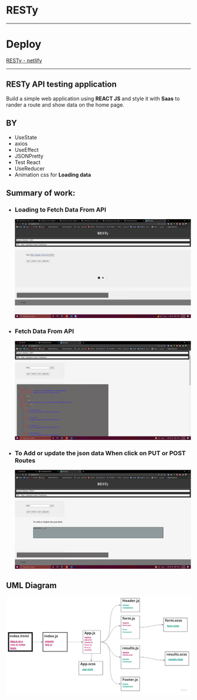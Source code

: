 # **RESTy**

---

# **Deploy**
[RESTy - netlify](https://resty-fullversion-omar.netlify.app/)

---

## **RESTy API testing application**
Build a simple web application using **REACT JS** and style it with **Saas** to rander a route and show data on the home page.

## **BY**
- UseState
- axios
- UseEffect
- JSONPretty
- Test React
- UseReducer
- Animation css for **Loading data**

## **Summary of work:**
- ### **Loading to Fetch Data From API**
   ![](./resty/asset/Loading-to-Fetch-data.png)

- ### **Fetch Data From API**
   ![](./resty/asset/jsonData.png)

- ### **To Add or update the json data When click on PUT or POST Routes**
   ![](./resty/asset/body.png)

## **UML Diagram**
![](./resty/asset/UML.jpg)
